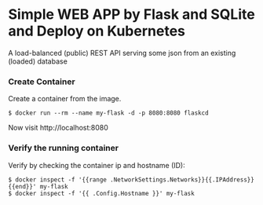 # Simple WEB APP by Flask and SQLite and Deploy on Kubernetes

A load-balanced (public) REST API serving some json from an existing (loaded) database

### Create Container
Create a container from the image.
```
$ docker run --rm --name my-flask -d -p 8080:8080 flaskcd
```

Now visit http://localhost:8080

### Verify the running container
Verify by checking the container ip and hostname (ID):
```
$ docker inspect -f '{{range .NetworkSettings.Networks}}{{.IPAddress}}{{end}}' my-flask
$ docker inspect -f '{{ .Config.Hostname }}' my-flask
```